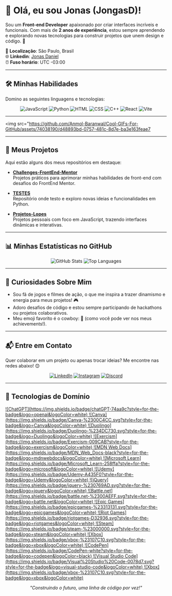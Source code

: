 # 👋 Olá, eu sou Jonas (JongasD)!


Sou um **Front-end Developer** apaixonado por criar interfaces incríveis e funcionais. Com mais de **2 anos de experiência**, estou sempre aprendendo e explorando novas tecnologias para construir projetos que unem design e código. 🚀

📍 **Localização**: São Paulo, Brasil  
🌐 **Linkedin**: [Jonas Daniel](https://www.linkedin.com/in/jonas-daniel-9904b63)  
⏰ **Fuso horário**: UTC -03:00

---

## 🛠️ Minhas Habilidades

Domino as seguintes linguagens e tecnologias:

<p align="center">
  <img src="https://img.shields.io/badge/JavaScript-F7DF1E?style=for-the-badge&logo=javascript&logoColor=black" alt="JavaScript">
  <img src="https://img.shields.io/badge/Python-3776AB?style=for-the-badge&logo=python&logoColor=white" alt="Python">
  <img src="https://img.shields.io/badge/HTML5-E34F26?style=for-the-badge&logo=html5&logoColor=white" alt="HTML">
  <img src="https://img.shields.io/badge/CSS3-1572B6?style=for-the-badge&logo=css3&logoColor=white" alt="CSS">
  <img src="https://img.shields.io/badge/C++-00599C?style=for-the-badge&logo=c%2B%2B&logoColor=white" alt="C++">
  <img src="https://img.shields.io/badge/React-61DAFB?style=for-the-badge&logo=react&logoColor=black" alt="React"> 
  <img src="https://img.shields.io/badge/Vite-646CFF?style=for-the-badge&logo=vite&logoColor=white" alt="Vite"> 
</p>

---
<img src="https://github.com/Anmol-Baranwal/Cool-GIFs-For-GitHub/assets/74038190/d48893bd-0757-481c-8d7e-ba3e163feae7

---

## 📂 Meus Projetos

Aqui estão alguns dos meus repositórios em destaque:

- **[Challenges-FrontEnd-Mentor](https://github.com/JongasD/Challenges-FrontEnd-Mentor)**  
  Projetos práticos para aprimorar minhas habilidades de front-end com desafios do FrontEnd Mentor.

- **[TESTES](https://github.com/JongasD/TESTES)**  
  Repositório onde testo e exploro novas ideias e funcionalidades em Python.

- **[Projetos-Lopes](https://github.com/JongasD/Projetos-Lopes)**  
  Projetos pessoais com foco em JavaScript, trazendo interfaces dinâmicas e interativas.

---

## 📊 Minhas Estatísticas no GitHub

<p align="center">
  <img src="https://github-readme-stats.vercel.app/api?username=JongasD&show_icons=true&theme=radical" alt="GitHub Stats">
  <img src="https://github-readme-stats.vercel.app/api/top-langs/?username=JongasD&layout=compact&theme=radical" alt="Top Languages">
</p>

---

## 🌟 Curiosidades Sobre Mim

- Sou fã de jogos e filmes de ação, o que me inspira a trazer dinamismo e energia para meus projetos! 🎮
- Adoro desafios de código e estou sempre participando de hackathons ou projetos colaborativos.
- Meu emoji favorito é o cowboy: 🤠 (como você pode ver nos meus achievements!).

---

## 📬 Entre em Contato
Quer colaborar em um projeto ou apenas trocar ideias? Me encontre nas redes abaixo! 😊

<p align="center">
  <a href="https://www.linkedin.com/in/jonas-daniel-9904b63">
    <img src="https://img.shields.io/badge/LinkedIn-0077B5?style=for-the-badge&logo=linkedin&logoColor=white" alt="LinkedIn"></a>
    <a href="https://instagram.com/carinbaaj"><img src="https://img.shields.io/badge/Instagram-E4405F?style=for-the-badge&logo=instagram&logoColor=white" alt="Instagram"></a> <a href="https://discord.com/users/carinba"><img src="https://img.shields.io/badge/Discord-5865F2?style=for-the-badge&logo=discord&logoColor=white" alt="Discord"></a> 
</p>

---

## 🤖 Tecnologias de Domínio
<p aling="center">
  <a href= "a">
    	![ChatGPT](https://img.shields.io/badge/chatGPT-74aa9c?style=for-the-badge&logo=openai&logoColor=white)
  </a>
  <a href= "a">
      ![Canva](https://img.shields.io/badge/Canva-%2300C4CC.svg?style=for-the-badge&logo=Canva&logoColor=white)
  </a>
  <a href= "a">
     ![Duolingo](https://img.shields.io/badge/Duolingo-%234DC730.svg?style=for-the-badge&logo=Duolingo&logoColor=white)
  </a>
  <a href= "a">
      ![Exercism](https://img.shields.io/badge/Exercism-009CAB?style=for-the-badge&logo=exercism&logoColor=white)
  </a>
  <a href= "a">
      ![MDN Web Docs](https://img.shields.io/badge/MDN_Web_Docs-black?style=for-the-badge&logo=mdnwebdocs&logoColor=white)
  </a>
  <a href= "a">
      ![Microsoft Learn](https://img.shields.io/badge/Microsoft_Learn-258ffa?style=for-the-badge&logo=microsoft&logoColor=white)
  </a>
   <a href= "a">
      ![Udemy](https://img.shields.io/badge/Udemy-A435F0?style=for-the-badge&logo=Udemy&logoColor=white)
  </a>
   <a href= "a">
      ![jQuery](https://img.shields.io/badge/jquery-%230769AD.svg?style=for-the-badge&logo=jquery&logoColor=white)
  </a>
   <a href= "a">
      ![Battle.net](https://img.shields.io/badge/battle.net-%2300AEFF.svg?style=for-the-badge&logo=battle.net&logoColor=white)
  </a>
<a href= "a">
      ![Epic Games](https://img.shields.io/badge/epicgames-%23313131.svg?style=for-the-badge&logo=epicgames&logoColor=white)
  </a>
<a href= "a">
      ![Riot Games](https://img.shields.io/badge/riotgames-D32936.svg?style=for-the-badge&logo=riotgames&logoColor=white)
  </a>
<a href= "a">
      ![Steam](https://img.shields.io/badge/steam-%23000000.svg?style=for-the-badge&logo=steam&logoColor=white)
  </a>
<a href= "a">
      ![Xbox](https://img.shields.io/badge/xbox-%23107C10.svg?style=for-the-badge&logo=xbox&logoColor=white)
  </a>
<a href= "a">
      ![CodePen](https://img.shields.io/badge/CodePen-white?style=for-the-badge&logo=codepen&logoColor=black)
  </a>
<a href= "a">
      ![Visual Studio Code](https://img.shields.io/badge/Visual%20Studio%20Code-0078d7.svg?style=for-the-badge&logo=visual-studio-code&logoColor=white)
  </a>
<a href= "a">
      ![Xbox](https://img.shields.io/badge/xbox-%23107C10.svg?style=for-the-badge&logo=xbox&logoColor=white)
  </a>

  
</p>

<p align="center">
  <i>"Construindo o futuro, uma linha de código por vez!"</i>
</p>
